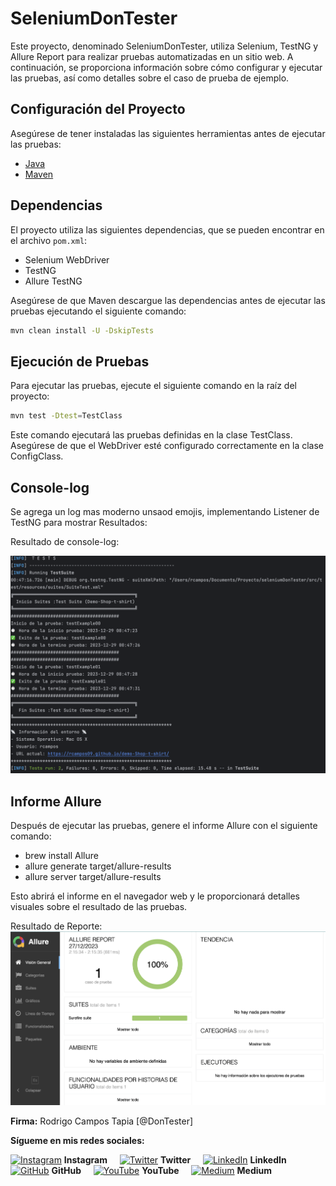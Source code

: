 # SeleniumDonTester

Este proyecto, denominado SeleniumDonTester, utiliza Selenium, TestNG y Allure Report para realizar pruebas automatizadas en un sitio web. A continuación, se proporciona información sobre cómo configurar y ejecutar las pruebas, así como detalles sobre el caso de prueba de ejemplo.

## Configuración del Proyecto

Asegúrese de tener instaladas las siguientes herramientas antes de ejecutar las pruebas:

- [Java](https://www.oracle.com/java/technologies/javase-downloads.html)
- [Maven](https://maven.apache.org/download.cgi)

## Dependencias

El proyecto utiliza las siguientes dependencias, que se pueden encontrar en el archivo `pom.xml`:

- Selenium WebDriver
- TestNG
- Allure TestNG

Asegúrese de que Maven descargue las dependencias antes de ejecutar las pruebas ejecutando el siguiente comando:

```bash
mvn clean install -U -DskipTests
```

## Ejecución de Pruebas
Para ejecutar las pruebas, ejecute el siguiente comando en la raíz del proyecto:

```bash
mvn test -Dtest=TestClass
```
Este comando ejecutará las pruebas definidas en la clase TestClass. Asegúrese de que el WebDriver esté configurado correctamente en la clase ConfigClass.

## Console-log
Se agrega un log mas moderno unsaod emojis, implementando Listener de TestNG para mostrar Resultados:

Resultado de console-log:

![Imagen Reporte:](./image/console-log.png)


## Informe Allure
Después de ejecutar las pruebas, genere el informe Allure con el siguiente comando:

* brew install Allure
* allure generate target/allure-results
* allure server target/allure-results
  
Esto abrirá el informe en el navegador web y le proporcionará detalles visuales sobre el resultado de las pruebas.

Resultado de Reporte:
![Imagen Reporte:](./image/allure-report.png)

**Firma:** Rodrigo Campos Tapia [@DonTester]

**Sígueme en mis redes sociales:**

[<img src="https://simpleicons.org/icons/instagram.svg" alt="Instagram" width="24"/>](https://www.instagram.com/dontester_/) **Instagram** &nbsp; &nbsp;
[<img src="https://simpleicons.org/icons/twitter.svg" alt="Twitter" width="24"/>](https://twitter.com/DonTester_) **Twitter** &nbsp; &nbsp;
[<img src="https://simpleicons.org/icons/linkedin.svg" alt="LinkedIn" width="24"/>](https://www.linkedin.com/in/rcampostapia) **LinkedIn** &nbsp; &nbsp;
[<img src="https://simpleicons.org/icons/github.svg" alt="GitHub" width="24"/>](https://github.com/rcampos09) **GitHub** &nbsp; &nbsp;
[<img src="https://simpleicons.org/icons/youtube.svg" alt="YouTube" width="24"/>](https://www.youtube.com/@dontester) **YouTube** &nbsp; &nbsp;
[<img src="https://simpleicons.org/icons/medium.svg" alt="Medium" width="24"/>](https://medium.com/@rcampos.tapia) **Medium**
